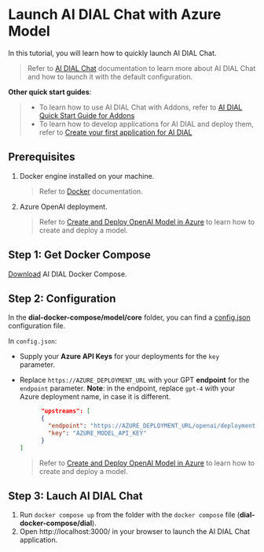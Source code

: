 # Launch AI DIAL Chat with Azure Model

In this tutorial, you will learn how to quickly launch AI DIAL Chat.

> Refer to [AI DIAL Chat](https://github.com/epam/ai-dial-chat) documentation to learn more about AI DIAL Chat and how to launch it with the default configuration.

**Other quick start guides**: 

> * To learn how to use AI DIAL Chat with Addons, refer to [AI DIAL Quick Start Guide for Addons](./quick-start-with-addon.md)
> * To learn how to develop applications for AI DIAL and deploy them, refer to [Create your first application for AI DIAL](./quick-start-with-application.md)

## Prerequisites

1. Docker engine installed on your machine.
    > Refer to [Docker](https://docs.docker.com/desktop/) documentation.

2. Azure OpenAI deployment.
    > Refer to [Create and Deploy OpenAI Model in Azure](./Deployment/Azure%20Model%20Deployment.md) to learn how to create and deploy a model.

## Step 1: Get Docker Compose

[Download](https://github.com/epam/ai-dial/tree/main/docs/dial-docker-compose/model/) AI DIAL Docker Compose.

## Step 2: Configuration

In the **dial-docker-compose/model/core** folder, you can find a [config.json](https://github.com/epam/ai-dial/tree/main/docs/dial-docker-compose/model/core/config.json) configuration file. 

In `config.json`:

* Supply your **Azure API Keys** for your deployments for the `key` parameter.
* Replace `https://AZURE_DEPLOYMENT_URL` with your GPT **endpoint** for the `endpoint` parameter. **Note**: in the endpoint, replace `gpt-4` with your Azure deployment name, in case it is different.

  ```json
        "upstreams": [
        {
          "endpoint": "https://AZURE_DEPLOYMENT_URL/openai/deployments/gpt-4/chat/completions",
          "key": "AZURE_MODEL_API_KEY"
        }
  ]
  ```

    > Refer to [Create and Deploy OpenAI Model in Azure](./Deployment/Azure%20Model%20Deployment.md) to learn how to create and deploy a model.


## Step 3: Lauch AI DIAL Chat

1. Run `docker compose up` from the folder with the `docker compose` file (**dial-docker-compose/dial**).
2. Open http://localhost:3000/ in your browser to launch the AI DIAL Chat application.
